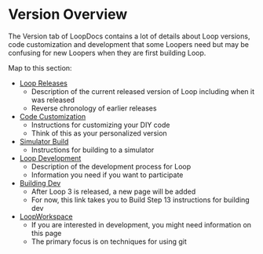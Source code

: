 # Version Overview

The Version tab of LoopDocs contains a lot of details about Loop versions, code customization and development that some Loopers need but may be confusing for new Loopers when they are first building Loop.

Map to this section:

* [Loop Releases](../faqs/release-faqs.md)
    - Description of the current released version of Loop including when it was released
    - Reverse chronology of earlier releases
* [Code Customization](../build/code_customization.md)
    - Instructions for customizing your DIY code
    - Think of this as your personalized version
* [Simulator Build](simulator.md)
    - Instructions for building to a simulator
* [Loop Development](../faqs/branch-faqs.md)
    - Description of the development process for Loop
    - Information you need if you want to participate
* [Building Dev](../build/step13.md#advanced-users-only)
    - After Loop 3 is released, a new page will be added
    - For now, this link takes you to Build Step 13 instructions for building dev
* [LoopWorkspace](../build/loopworkspace.md)
    - If you are interested in development, you might need information on this page
    - The primary focus is on techniques for using git

